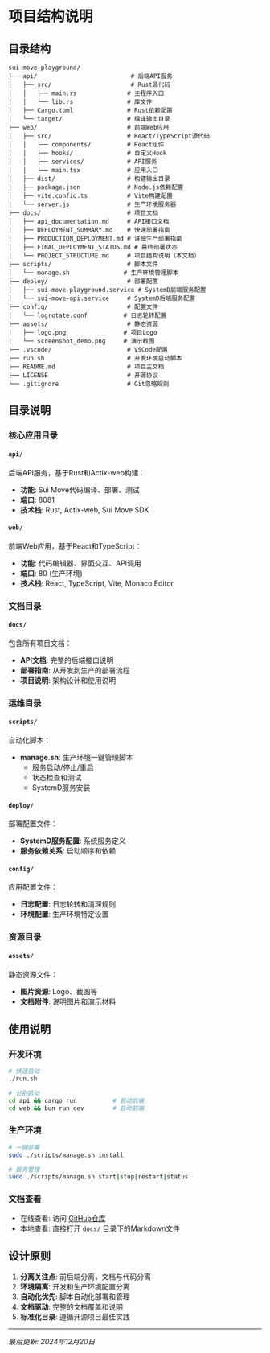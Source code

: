 # 项目结构说明

## 目录结构

```
sui-move-playground/
├── api/                          # 后端API服务
│   ├── src/                      # Rust源代码
│   │   ├── main.rs              # 主程序入口
│   │   └── lib.rs               # 库文件
│   ├── Cargo.toml               # Rust依赖配置
│   └── target/                  # 编译输出目录
├── web/                         # 前端Web应用
│   ├── src/                     # React/TypeScript源代码
│   │   ├── components/          # React组件
│   │   ├── hooks/               # 自定义Hook
│   │   ├── services/            # API服务
│   │   └── main.tsx             # 应用入口
│   ├── dist/                    # 构建输出目录
│   ├── package.json             # Node.js依赖配置
│   ├── vite.config.ts           # Vite构建配置
│   └── server.js                # 生产环境服务器
├── docs/                        # 项目文档
│   ├── api_documentation.md     # API接口文档
│   ├── DEPLOYMENT_SUMMARY.md    # 快速部署指南
│   ├── PRODUCTION_DEPLOYMENT.md # 详细生产部署指南
│   ├── FINAL_DEPLOYMENT_STATUS.md # 最终部署状态
│   └── PROJECT_STRUCTURE.md     # 项目结构说明（本文档）
├── scripts/                     # 脚本文件
│   └── manage.sh               # 生产环境管理脚本
├── deploy/                      # 部署配置
│   ├── sui-move-playground.service # SystemD前端服务配置
│   └── sui-move-api.service     # SystemD后端服务配置
├── config/                      # 配置文件
│   └── logrotate.conf          # 日志轮转配置
├── assets/                      # 静态资源
│   ├── logo.png                # 项目Logo
│   └── screenshot_demo.png     # 演示截图
├── .vscode/                     # VSCode配置
├── run.sh                       # 开发环境启动脚本
├── README.md                    # 项目主文档
├── LICENSE                      # 开源协议
└── .gitignore                   # Git忽略规则
```

## 目录说明

### 核心应用目录

#### `api/`
后端API服务，基于Rust和Actix-web构建：
- **功能**: Sui Move代码编译、部署、测试
- **端口**: 8081
- **技术栈**: Rust, Actix-web, Sui Move SDK

#### `web/`
前端Web应用，基于React和TypeScript：
- **功能**: 代码编辑器、界面交互、API调用
- **端口**: 80 (生产环境)
- **技术栈**: React, TypeScript, Vite, Monaco Editor

### 文档目录

#### `docs/`
包含所有项目文档：
- **API文档**: 完整的后端接口说明
- **部署指南**: 从开发到生产的部署流程
- **项目说明**: 架构设计和使用说明

### 运维目录

#### `scripts/`
自动化脚本：
- **manage.sh**: 生产环境一键管理脚本
  - 服务启动/停止/重启
  - 状态检查和测试
  - SystemD服务安装

#### `deploy/`
部署配置文件：
- **SystemD服务配置**: 系统服务定义
- **服务依赖关系**: 启动顺序和依赖

#### `config/`
应用配置文件：
- **日志配置**: 日志轮转和清理规则
- **环境配置**: 生产环境特定设置

### 资源目录

#### `assets/`
静态资源文件：
- **图片资源**: Logo、截图等
- **文档附件**: 说明图片和演示材料

## 使用说明

### 开发环境
```bash
# 快速启动
./run.sh

# 分别启动
cd api && cargo run          # 启动后端
cd web && bun run dev        # 启动前端
```

### 生产环境
```bash
# 一键部署
sudo ./scripts/manage.sh install

# 服务管理
sudo ./scripts/manage.sh start|stop|restart|status
```

### 文档查看
- 在线查看: 访问 [GitHub仓库](https://github.com/NormalSubgroup/sui-move-playground)
- 本地查看: 直接打开 `docs/` 目录下的Markdown文件

## 设计原则

1. **分离关注点**: 前后端分离，文档与代码分离
2. **环境隔离**: 开发和生产环境配置分离
3. **自动化优先**: 脚本自动化部署和管理
4. **文档驱动**: 完整的文档覆盖和说明
5. **标准化目录**: 遵循开源项目最佳实践

---

*最后更新: 2024年12月20日* 